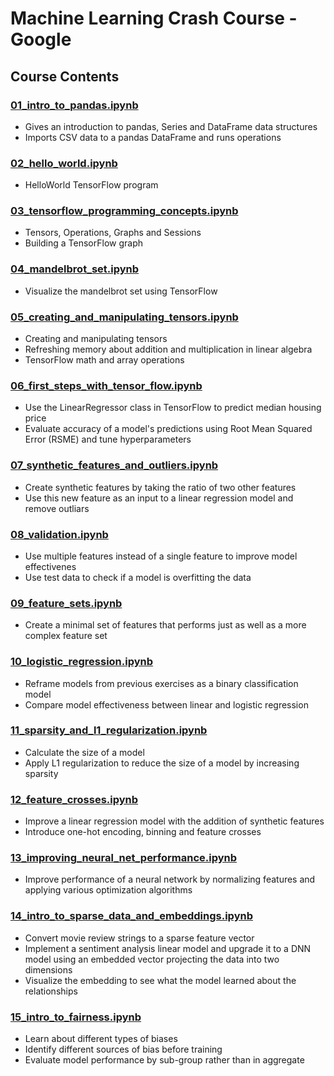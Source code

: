 # Machine Learning Crash Course - Google

## Course Contents

### [01_intro_to_pandas.ipynb](https://github.com/r-abishek/course_googleMLCC/blob/master/01_intro_to_pandas.ipynb)
* Gives an introduction to pandas, Series and DataFrame data structures
* Imports CSV data to a pandas DataFrame and runs operations

### [02_hello_world.ipynb](https://github.com/r-abishek/course_googleMLCC/blob/master/02_hello_world.ipynb)
* HelloWorld TensorFlow program

### [03_tensorflow_programming_concepts.ipynb](https://github.com/r-abishek/course_googleMLCC/blob/master/03_tensorflow_programming_concepts.ipynb)
* Tensors, Operations, Graphs and Sessions
* Building a TensorFlow graph

### [04_mandelbrot_set.ipynb](https://github.com/r-abishek/course_googleMLCC/blob/master/04_mandelbrot_set.ipynb)
* Visualize the mandelbrot set using TensorFlow

### [05_creating_and_manipulating_tensors.ipynb](https://github.com/r-abishek/course_googleMLCC/blob/master/05_creating_and_manipulating_tensors.ipynb)
* Creating and manipulating tensors
* Refreshing memory about addition and multiplication in linear algebra
* TensorFlow math and array operations

### [06_first_steps_with_tensor_flow.ipynb](https://github.com/r-abishek/course_googleMLCC/blob/master/06_first_steps_with_tensor_flow.ipynb)
* Use the LinearRegressor class in TensorFlow to predict median housing price
* Evaluate accuracy of a model's predictions using Root Mean Squared Error (RSME) and tune hyperparameters

### [07_synthetic_features_and_outliers.ipynb](https://github.com/r-abishek/course_googleMLCC/blob/master/07_synthetic_features_and_outliers.ipynb)
* Create synthetic features by taking the ratio of two other features
* Use this new feature as an input to a linear regression model and remove outliars

### [08_validation.ipynb](https://github.com/r-abishek/course_googleMLCC/blob/master/08_validation.ipynb)
* Use multiple features instead of a single feature to improve model effectivenes
* Use test data to check if a model is overfitting the data

### [09_feature_sets.ipynb](https://github.com/r-abishek/course_googleMLCC/blob/master/09_feature_sets.ipynb)
* Create a minimal set of features that performs just as well as a more complex feature set

### [10_logistic_regression.ipynb](https://github.com/r-abishek/course_googleMLCC/blob/master/10_logistic_regression.ipynb)
* Reframe models from previous exercises as a binary classification model
* Compare model effectiveness between linear and logistic regression

### [11_sparsity_and_l1_regularization.ipynb](https://github.com/r-abishek/course_googleMLCC/blob/master/11_sparsity_and_l1_regularization.ipynb)
* Calculate the size of a model
* Apply L1 regularization to reduce the size of a model by increasing sparsity

### [12_feature_crosses.ipynb](https://github.com/r-abishek/course_googleMLCC/blob/master/12_feature_crosses.ipynb)
* Improve a linear regression model  with the addition of synthetic features
* Introduce one-hot encoding, binning and feature crosses

### [13_improving_neural_net_performance.ipynb](https://github.com/r-abishek/course_googleMLCC/blob/master/13_improving_neural_net_performance.ipynb)
* Improve performance of a neural network by normalizing features and applying various optimization algorithms

### [14_intro_to_sparse_data_and_embeddings.ipynb](https://github.com/r-abishek/course_googleMLCC/blob/master/14_intro_to_sparse_data_and_embeddings.ipynb)
* Convert movie review strings to a sparse feature vector
* Implement a sentiment analysis linear model and upgrade it to a DNN model using an embedded vector projecting the data into two dimensions
* Visualize the embedding to see what the model learned about the relationships

### [15_intro_to_fairness.ipynb](https://github.com/r-abishek/course_googleMLCC/blob/master/15_intro_to_fairness.ipynb)
* Learn about different types of biases
* Identify different sources of bias before training
* Evaluate model performance by sub-group rather than in aggregate
